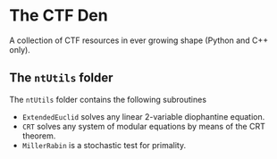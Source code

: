 # The CTF Den

A collection of CTF resources in ever growing shape (Python and C++ only).

## The `ntUtils` folder
The `ntUtils` folder contains the following subroutines
- `ExtendedEuclid` solves any linear 2-variable diophantine equation.
- `CRT` solves any system of modular equations by means of the CRT theorem.
- `MillerRabin` is a stochastic test for primality.
